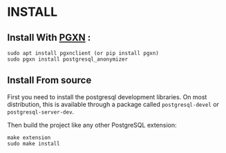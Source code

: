 INSTALL
===============================================================================

Install With [PGXN](https://pgxn.org/) :
------------------------------------------------------------------------------

```console
sudo apt install pgxnclient (or pip install pgxn)
sudo pgxn install postgresql_anonymizer
```

Install From source
------------------------------------------------------------------------------

First you need to install the postgresql development libraries. On most
distribution, this is available through a package called `postgresql-devel`
or `postgresql-server-dev`.

Then build the project like any other PostgreSQL extension:

```console
make extension
sudo make install
```


